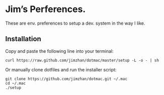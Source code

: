 # Jim’s Perferences.

These are env. preferences to setup a dev. system in the way I like.

## Installation
Copy and paste the following line into your terminal:

    curl https://raw.github.com/jimzhan/dotmac/master/setup -L -o - | sh

Or manually clone dotfiles and run the installer script:

    git clone https://github.com/jimzhan/dotmac.git ~/.mac
    cd ~/.mac
    ./setup
